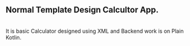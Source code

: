 <h2>Normal Template Design Calcultor App.</h2><br>
It is basic Calculator designed using XML and Backend work is on Plain Kotlin.
